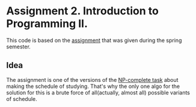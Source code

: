 # Assignment 2. Introduction to Programming II.
This code is based on the [assignment](https://drive.google.com/file/d/1KNnYcRBENFOOwE5hAk1z8EFb2LKowIdE/view?usp=sharing) that was given
during the spring semester.

## Idea
The assignment is one of the versions of the [NP-complete task](https://core.ac.uk/download/pdf/82723490.pdf) about making the schedule of studying. That's why the only one algo for the solution for this is a brute force of all(actually, almost all) possible variants of schedule.
